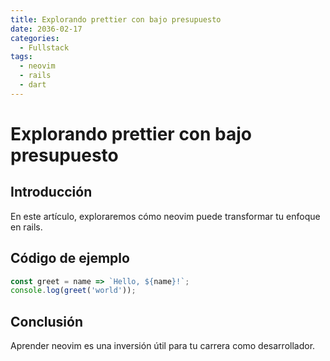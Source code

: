 ```yaml
---
title: Explorando prettier con bajo presupuesto
date: 2036-02-17
categories:
  - Fullstack
tags:
  - neovim
  - rails
  - dart
---
```


# Explorando prettier con bajo presupuesto

## Introducción

En este artículo, exploraremos cómo neovim puede transformar tu enfoque en rails.

## Código de ejemplo

```javascript
const greet = name => `Hello, ${name}!`;
console.log(greet('world'));
```

## Conclusión

Aprender neovim es una inversión útil para tu carrera como desarrollador.